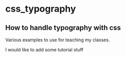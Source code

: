 # css_typography
## How to handle typography with css
Various examples to use for teaching my classes.

I would like to add some tutorial stuff
